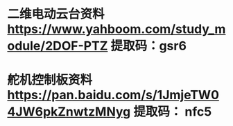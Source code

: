 
# 二维电动云台资料  https://www.yahboom.com/study_module/2DOF-PTZ   提取码：gsr6
# 舵机控制板资料    https://pan.baidu.com/s/1JmjeTW04JW6pkZnwtzMNyg 提取码： nfc5
